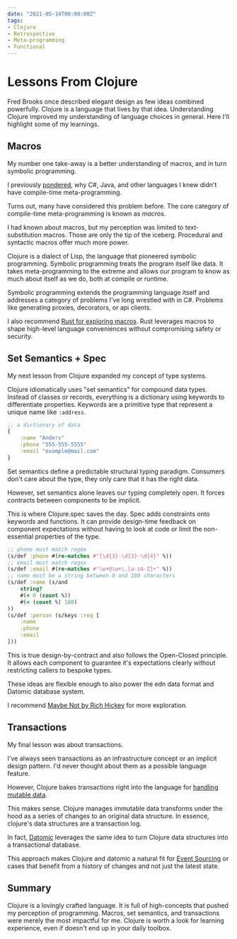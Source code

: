 ```yaml
---
date: "2021-05-14T00:00:00Z"
tags:
- Clojure
- Retrospective
- Meta-programming
- Functional
---
```


# Lessons From Clojure

Fred Brooks once described elegant design as few ideas combined powerfully. Clojure is a language that lives by that idea. Understanding Clojure improved my understanding of language choices in general. Here I'll highlight some of my learnings.

## Macros

My number one take-away is a better understanding of macros, and in turn symbolic programming.

I previously [pondered](./../_posts/2020-11-20-Meta-programming-and-dynamics.md), why C#, Java, and other languages I knew didn't have compile-time meta-programming.

Turns out, many have considered this problem before. The core category of compile-time meta-programming is known as *macros*.

I had known about macros, but my perception was limited to text-substitution macros. Those are only the tip of the iceberg. Procedural and syntactic macros offer much more power.

Clojure is a dialect of Lisp, the language that pioneered symbolic programming. Symbolic programming treats the program itself like data. It takes meta-programming to the extreme and allows our program to know as much about itself as we do, both at compile or runtime. 

Symbolic programming extends the programming language itself and addresses a category of problems I've long wrestled with in C#. Problems like generating proxies, decorators, or api clients.

I also recommend [Rust for exploring macros](https://doc.rust-lang.org/book/ch19-06-macros.html). Rust leverages macros to shape high-level language conveniences without compromising safety or security.

<!-- Symbolic programming also cemented the value of expressions over statements.  -->


## Set Semantics + Spec

My next lesson from Clojure expanded my concept of type systems.

Clojure idiomatically uses "set semantics" for compound data types. Instead of classes or records, everything is a dictionary using keywords to differentiate properties. Keywords are a primitive type that represent a unique name like `:address`.

```clojure
;; a dictionary of data
{
    :name "Anders"
    :phone "555-555-5555"
    :email "example@mail.com"
}
```

Set semantics define a predictable structural typing paradigm. Consumers don't care about the type, they only care that it has the right data.

However, set semantics alone leaves our typing completely open. It forces contracts between components to be implicit.

This is where Clojure.spec saves the day. Spec adds constraints onto keywords and functions. It can provide design-time feedback on component expectations without having to look at code or limit the non-essential properties of the type.

```clojure
;; phone must match regex
(s/def :phone #(re-matches #"[\d{3}-\d{3}-\d{4}" %))
;; email must match regex
(s/def :email #(re-matches #"\w+@\w+\.[a-zA-Z]+" %))
;; name must be a string between 0 and 100 characters
(s/def :name (s/and 
    string?
    #(< 0 (count %))
    #(< (count %) 100)
))
(s/def :person (s/keys :req [
    :name
    :phone
    :email
]))
```

This is true design-by-contract and also follows the Open-Closed principle. It allows each component to guarantee it's expectations clearly without restricting callers to bespoke types.

These ideas are flexible enough to also power the edn data format and Datomic database system.

I recommend [Maybe Not by Rich Hickey](https://www.youtube.com/watch?v=YR5WdGrpoug) for more exploration.

## Transactions

My final lesson was about transactions.

I've always seen transactions as an infrastructure concept or an implicit design pattern. I'd never thought about them as a possible language feature.

However, Clojure bakes transactions right into the language for [handling mutable data](http://clojure-doc.org/articles/tutorials/introduction.html#reference-types).

This makes sense. Clojure manages immutable data transforms under the hood as a series of changes to an original data structure. In essence, clojure's data structures are a transaction log.

In fact, [Datomic](https://www.datomic.com/) leverages the same idea to turn Clojure data structures into a transactional database.

This approach makes Clojure and datomic a natural fit for [Event Sourcing](https://docs.microsoft.com/en-us/azure/architecture/patterns/event-sourcing) or cases that benefit from a history of changes and not just the latest state.

<!-- TODO: Transducers? -->

## Summary

Clojure is a lovingly crafted language. It is full of high-concepts that pushed my perception of programming. Macros, set semantics, and transactions were merely the most impactful for me. Clojure is worth a look for learning experience, even if doesn't end up in your daily toolbox.



<!-- 
Secret Bonus: Downsides of clojure
- I spend a lot of time wresting with errors that would immediately raise type errors in a static language.
  - the system feels kinda like building with sand. I'm never quite sure when something will stay in place and I'm never quite sure if i've satisfied the needs of what i'm calling. 
  - Admittedly, this could be address with a different tooling approach around spec
- I don't like the style conventions
  - i've spent less time counting parentheses in the whole rest of my career than in my bit with clojure
  - It's like the clojure community read ch 31 of code complete and chose all the styles it recommends against: aligning continuations a variable amount aligning right side of statements, piling up expression end markers on one line
    - It makes it hard to read and edit
- Arcane and short naming is conventional
- The community seems to like cleverness more than clarity
- There is a tendency to rebuild things
  - this is partially because the macro system is powerful enough to make building significant extensions easy (which is cool)
  - It also means there are a lot of different ways to do one thing. For example, it took me so long to figure out the different project management paradigms
- Tooling and documentation are loose
  - repl drives a lot of the tooling, but the repl is not a substitute for tests. REPL state can build up not reflecting the real system state. It also provide safety as the system changes, and clojure already has reduced safety because there is no type checking. It's easy to make small changes that cause subtle breaks  


I think that the use of commands and events reduces the benefit of set semantics. The commands and events act like selection from the schema. A global schema is a bit of a lie anyway. There are only local selections. The actual data could be split across multiple sources
- It is definitely easier to validate fully qualified key maps
  - maybe type providers can fix this for me in F#? Avoid runtime cost but still use type reflection instead of manual mapping
 -->